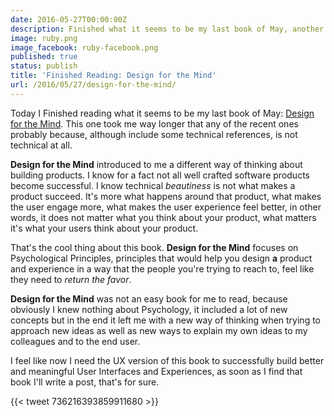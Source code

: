 ```yaml
---
date: 2016-05-27T00:00:00Z
description: Finished what it seems to be my last book of May, another MEAP one.
image: ruby.png
image_facebook: ruby-facebook.png
published: true
status: publish
title: 'Finished Reading: Design for the Mind'
url: /2016/05/27/design-for-the-mind/
---
```


Today I Finished reading what it seems to be my last book of May: [Design for the Mind](https://www.manning.com/books/design-for-the-mind). This one took me way longer that any of the recent ones probably because, although include some technical references, is not technical at all.

**Design for the Mind** introduced to me a different way of thinking about building products. I know for a fact not all well crafted software products become successful. I know technical _beautiness_ is not what makes a product succeed. It's more what happens around that product, what makes the user engage more, what makes the user experience feel better, in other words, it does not matter what you think about your product, what matters it's what your users think about your product.

That's the cool thing about this book. **Design for the Mind** focuses on Psychological Principles, principles that would help you design **a** product and experience in a way that the people you're trying to reach to, feel like they need to _return the favor_.

**Design for the Mind** was not an easy book for me to read, because obviously I knew nothing about Psychology, it included a lot of new concepts but in the end it left me with a new way of thinking when trying to approach new ideas as well as new ways to explain my own ideas to my colleagues and to the end user.

I feel like now I need the UX version of this book to successfully build better and meaningful User Interfaces and Experiences, as soon as I find that book I'll write a post, that's for sure.

{{< tweet 736216393859911680 >}}
